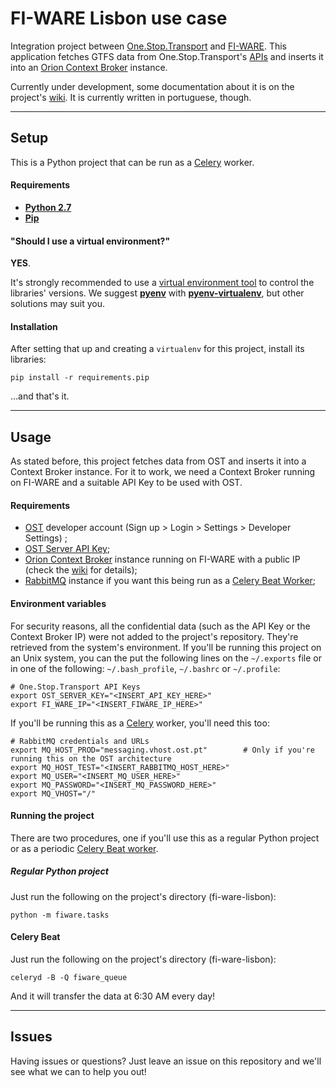 # FI-WARE Lisbon use case

Integration project between [One.Stop.Transport](https://ost.pt) and [FI-WARE](http://fi-ware.org). This application fetches GTFS data from One.Stop.Transport's [APIs](https://developer.ost.pt/api-explorer/) and inserts it into an [Orion Context Broker](http://catalogue.fi-ware.org/enablers/configuration-manager-orion-context-broker) instance.

Currently under development, some documentation about it is on the project's [wiki](https://git.tice.ipn.pt/rvitorino/fi-ware-lisbon/wikis/home). It is currently written in portuguese, though.

---

## Setup

This is a Python project that can be run as a [Celery](http://www.celeryproject.org/) worker.

#### Requirements

- **[Python 2.7](https://www.python.org/download/releases/2.7)**
- **[Pip](http://pip.readthedocs.org/en/latest/quickstart.html)**

#### "Should I use a virtual environment?"

**YES**.

It's strongly recommended to use a [virtual environment tool](http://en.wikipedia.org/wiki/Virtual_environment_software) to control the libraries' versions. We suggest **[pyenv](https://github.com/yyuu/pyenv)** with **[pyenv-virtualenv](https://github.com/yyuu/pyenv-virtualenv)**, but other solutions may suit you.

#### Installation

After setting that up and creating a `virtualenv` for this project, install its libraries:

```
pip install -r requirements.pip
```

...and that's it.

---

## Usage

As stated before, this project fetches data from OST and inserts it into a Context Broker instance. For it to work, we need a Context Broker running on FI-WARE and a suitable API Key to be used with OST. 

#### Requirements

- [OST](https://www.ost.pt) developer account (Sign up > Login > Settings > Developer Settings) ;
- [OST Server API Key](https://github.com/OneStopTransport/OneStopTransport/wiki/Autenticac%CC%A7a%CC%83o-por-chave);
- [Orion Context Broker](http://catalogue.fi-ware.org/enablers/configuration-manager-orion-context-broker) instance running on FI-WARE with a public IP (check the [wiki](https://git.tice.ipn.pt/rvitorino/fi-ware-lisbon/wikis/home) for details);
- [RabbitMQ](http://www.rabbitmq.com/) instance if you want this being run as a [Celery Beat Worker](http://docs.celeryproject.org/en/latest/userguide/periodic-tasks.html);


#### Environment variables

For security reasons, all the confidential data (such as the API Key or the Context Broker IP) were not added to the project's repository. They're retrieved from the system's environment. If you'll be running this project on an Unix system, you can the put the following lines on the `~/.exports` file or in one of the following: `~/.bash_profile`, `~/.bashrc` or `~/.profile`:

```
# One.Stop.Transport API Keys 
export OST_SERVER_KEY="<INSERT_API_KEY_HERE>"
export FI_WARE_IP="<INSERT_FIWARE_IP_HERE>"
```

If you'll be running this as a [Celery](http://www.celeryproject.org/) worker, you'll need this too:
```
# RabbitMQ credentials and URLs
export MQ_HOST_PROD="messaging.vhost.ost.pt"		# Only if you're running this on the OST architecture
export MQ_HOST_TEST="<INSERT_RABBITMQ_HOST_HERE>"
export MQ_USER="<INSERT_MQ_USER_HERE>"
export MQ_PASSWORD="<INSERT_MQ_PASSWORD_HERE>"
export MQ_VHOST="/"
```

#### Running the project

There are two procedures, one if you'll use this as a regular Python project or as a periodic [Celery Beat worker](http://docs.celeryproject.org/en/latest/userguide/periodic-tasks.html).

##### Regular Python project

Just run the following on the project's directory (fi-ware-lisbon):

```
python -m fiware.tasks
```

#### Celery Beat 

Just run the following on the project's directory (fi-ware-lisbon):

```
celeryd -B -Q fiware_queue
```

And it will transfer the data at 6:30 AM every day!

---

## Issues

Having issues or questions? Just leave an issue on this repository and we'll see what we can to help you out!